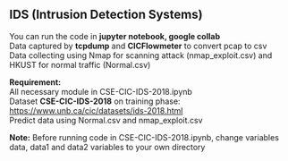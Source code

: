 ## IDS (Intrusion Detection Systems)

You can run the code in **jupyter notebook, google collab** <br>
Data captured by **tcpdump** and **CICFlowmeter** to convert pcap to csv <br>
Data collecting using Nmap for scanning attack (nmap_exploit.csv) and HKUST for normal traffic (Normal.csv)

**Requirement:** <br> 
All necessary module in CSE-CIC-IDS-2018.ipynb <br>
Dataset **CSE-CIC-IDS-2018** on training phase: https://www.unb.ca/cic/datasets/ids-2018.html <br>
Predict data using Normal.csv and nmap_exploit.csv 
  
**Note:** Before running code in CSE-CIC-IDS-2018.ipynb, change variables data, data1 and data2 variables to your own directory
